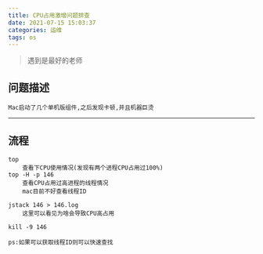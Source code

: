```yaml
---
title: CPU占用激增问题排查
date: 2021-07-15 15:03:37
categories: 运维
tags: os
---
```


> 遇到是最好的老师

<!-- more -->

## 问题描述
```
Mac启动了几个单机版组件,之后发现卡顿,并且机器巨烫
```

---

## 流程
```
top
    查看下CPU使用情况(发现有两个进程CPU占用过100%)
top -H -p 146
    查看CPU占用过高进程的线程情况
    mac目前不好查看线程ID

jstack 146 > 146.log
    这里可以看见为啥会导致CPU高占用

kill -9 146

ps:如果可以获取线程ID则可以快速查找
```